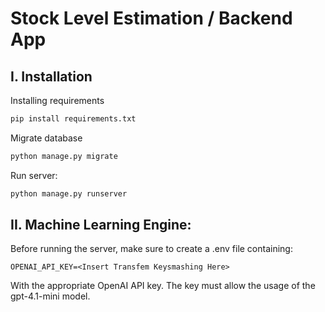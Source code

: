 # Stock Level Estimation / Backend App
## I. Installation
Installing requirements
```sh
pip install requirements.txt
```

Migrate database
```sh
python manage.py migrate
```

Run server:
```sh
python manage.py runserver
```
## II. Machine Learning Engine:
Before running the server, make sure to create a .env file containing:
```
OPENAI_API_KEY=<Insert Transfem Keysmashing Here>
```
With the appropriate OpenAI API key. The key must allow the usage of the gpt-4.1-mini model.